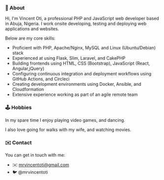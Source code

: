 ### :wave:  About 

Hi, I'm Vincent Oti, a professional PHP and JavaScript web developer based in Abuja, Nigeria. I work onsite developing, testing and deploying web applications and websites.

Below are my core skills:

- Proficient with PHP, Apache/Nginx, MySQL and Linux (Ubuntu/Debian) stack
- Experienced at using Flask, Slim, Laravel, and CakePHP
- Building frontends using HTML, CSS (Bootstrap), JavaScript (React, Angular,jQuery)
- Configuring continuous integration and deployment workflows using GitHub Actions, and Circleci
- Creating development environments using Docker, Ansible, and Cloudformation
- Extensive experience working as part of an agile remote team

### :joystick: Hobbies

In my spare time I enjoy playing video games, and dancing.

I also love going for walks with my wife, and watching movies.

### :envelope: Contact

You can get in touch with me:

- :envelope: mrvincentoti@gmail.com
- :bird: @mrvincentoti
